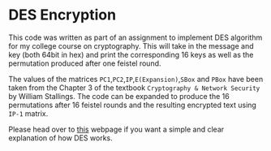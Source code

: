 # DES Encryption

This code was written as part of an assignment to implement DES algorithm for my college course on cryptography. This will take in the message and key (both 64bit in hex) and print the corresponding 16 keys as well as the permutation produced after one feistel round.

The values of the matrices `PC1`,`PC2`,`IP`,`E(Expansion)`,`SBox` and `PBox` have been taken from the Chapter 3 of the textbook `Cryptography & Network Security` by William Stallings. The code can be expanded to produce the 16 permutations after 16 feistel rounds and the resulting encrypted text using `IP-1` matrix.

Please head over to [this](http://page.math.tu-berlin.de/~kant/teaching/hess/krypto-ws2006/des.htm) webpage if you want a simple and clear explanation of how DES works.
